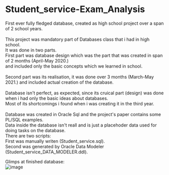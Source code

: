 # Student_service-Exam_Analysis
First ever fully fledged database, created as high school project over a span of 2 school years.\
\
This project was mandatory part of Databases class that i had in high school.\
It was done in two parts.\
First part was database design which was the part that was created in span of 2 months (April-May 2020.)\
and included only the basic concepts which we learned in school.\
\
Second part was its realisation, it was done over 3 months (March-May 2021.) and included actual creation of the database.\
\
Database isn't perfect, as expected, since its cruical part (design) was done when i had only the basic ideas about databases.\
Most of its shortcomings i found when i was creating it in the third year.\
\
Database was created in Oracle Sql and the project's paper contains some PL/SQL examples.
\
Data inside the database isn't reall and is just a placehoder data used for doing tasks on the database.\
There are two scripts:\
First was manually writen (Student_service.sql).\
Second was generated by Oracle Data Modeler (Student_service_DATA_MODELER.ddl).

Glimps at finished database:\
![image](https://user-images.githubusercontent.com/46499482/120550124-be797700-c3f4-11eb-8d1c-2d3528000a09.png)

